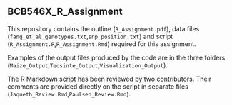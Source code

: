 ## BCB546X_R_Assignment

This repository contains the outline (`R_Assignment.pdf`), data files (`fang_et_al_genotypes.txt`,`snp_position.txt`) and script (`R_Assignment.R`,`R_Assignment.Rmd`) required for this assignment. 

Examples of the output files produced by the code are in the three folders (`Maize_Output`,`Teosinte_Output`,`Visualization_Output`).

The R Markdown script has been reviewed by two contributors. Their comments are provided directly on the script in separate files (`Jaqueth_Review.Rmd`,`Paulsen_Review.Rmd`).
